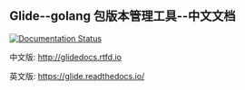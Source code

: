 
## Glide--golang 包版本管理工具--中文文档
[![Documentation Status](https://readthedocs.org/projects/glidedocs/badge/?version=latest)](http://glidedocs.readthedocs.io/zh/latest/?badge=latest)

中文版: http://glidedocs.rtfd.io

英文版: https://glide.readthedocs.io/

